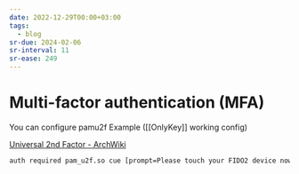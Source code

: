 ```yaml
---
date: 2022-12-29T00:00+03:00
tags:
  - blog
sr-due: 2024-02-06
sr-interval: 11
sr-ease: 249
---
```


# Multi-factor authentication (MFA)

You can configure pamu2f Example ([[OnlyKey]] working config)

[Universal 2nd Factor - ArchWiki](https://wiki.archlinux.org/title/Universal_2nd_Factor)

```sh
auth required pam_u2f.so cue [prompt=Please touch your FIDO2 device now] nodetect
```
